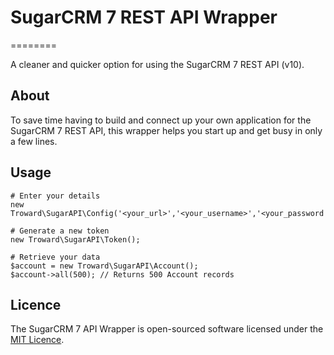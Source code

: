 # SugarCRM 7 REST API Wrapper
========

A cleaner and quicker option for using the SugarCRM 7 REST API (v10).

About
------------

To save time having to build and connect up your own application for the SugarCRM 7 REST API, 
this wrapper helps you start up and get busy in only a few lines. 

Usage
------------

    # Enter your details
    new Troward\SugarAPI\Config('<your_url>','<your_username>','<your_password','<your_consumer_key>','<your_consumer_secret>');
    
    # Generate a new token
    new Troward\SugarAPI\Token();
    
    # Retrieve your data
    $account = new Troward\SugarAPI\Account();
    $account->all(500); // Returns 500 Account records

Licence
-------
The SugarCRM 7 API Wrapper is open-sourced software licensed under the [MIT Licence](http://opensource.org/licenses/MIT).
